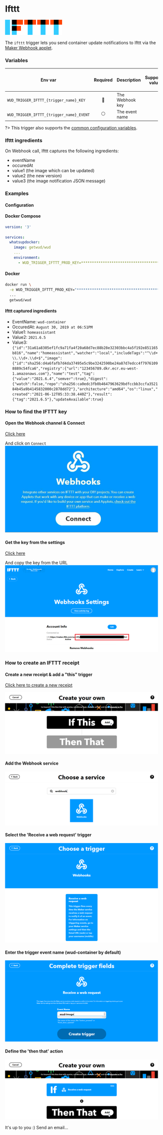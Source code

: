 # Ifttt
![logo](ifttt.png)

The `ifttt` trigger lets you send container update notifications to Ifttt via the [Maker Webhook applet](https://ifttt.com/maker_webhooks/).

### Variables

| Env var                                  | Required       | Description     | Supported values | Default value when missing |
| ---------------------------------------- |:--------------:| --------------- | ---------------- | -------------------------- | 
| `WUD_TRIGGER_IFTTT_{trigger_name}_KEY`   | :red_circle:   | The Webhook key |                  |                            |
| `WUD_TRIGGER_IFTTT_{trigger_name}_EVENT` | :white_circle: | The event name  |                  | `wud-image`.               |

?> This trigger also supports the [common configuration variables](configuration/triggers/?id=common-trigger-configuration).

### Ifttt ingredients
On Webhook call, Ifttt captures the following ingredients:
- eventName
- occuredAt
- value1 (the image which can be updated)
- value2 (the new version)
- value3 (the image notification JSON message)

### Examples

#### Configuration

<!-- tabs:start -->
#### **Docker Compose**
```yaml
version: '3'

services:
  whatsupdocker:
    image: getwud/wud
    ...
    environment:
      - WUD_TRIGGER_IFTTT_PROD_KEY=*******************************************
```

#### **Docker**
```bash
docker run \
  -e WUD_TRIGGER_IFTTT_PROD_KEY="*******************************************" \
  ...
  getwud/wud
```
<!-- tabs:end -->

#### Ifttt captured ingredients
- EventName: `wud-container`
- OccuredAt: `August 30, 2019 at 06:51PM`
- Value1: `homeassistant`
- Value2: `2021.6.5`
- Value3: `{"id":"31a61a8305ef1fc9a71fa4f20a68d7ec88b28e32303bbc4a5f192e851165b816","name":"homeassistant","watcher":"local","includeTags":"^\\d+\\.\\d+.\\d+$","image":{"id":"sha256:d4a6fafb7d4da37495e5c9be3242590be24a87d7edcc4f79761098889c54fca6","registry":{"url":"123456789.dkr.ecr.eu-west-1.amazonaws.com"},"name":"test","tag":{"value":"2021.6.4","semver":true},"digest":{"watch":false,"repo":"sha256:ca0edc3fb0b4647963629bdfccbb3ccfa352184b45a9b4145832000c2878dd72"},"architecture":"amd64","os":"linux","created":"2021-06-12T05:33:38.440Z"},"result":{"tag":"2021.6.5"},"updateAvailable":true}`

### How to find the IFTTT key
#### Open the Webhook channel & Connect
[Click here](https://ifttt.com/maker_webhooks)

And click on `Connect`
![image](ifttt_connect.jpg)

#### Get the key from the settings
[Click here](https://ifttt.com/maker_webhooks/settings)

And copy the key from the URL
![image](ifttt_key.png)

### How to create an IFTTT receipt
#### Create a new receipt & add a "this" trigger
[Click here to create a new receipt](https://ifttt.com/create)

![image](ifttt_add_this.png)

#### Add the Webhook service
![image](ifttt_search_webhook.png)

#### Select the 'Receive a web request' trigger
![image](ifttt_request_trigger.png)

#### Enter the trigger event name (wud-container by default)
![image](ifttt_event.png)

#### Define the 'then that' action
![image](ifttt_then_that.png)

It's up to you :) Send an email...
